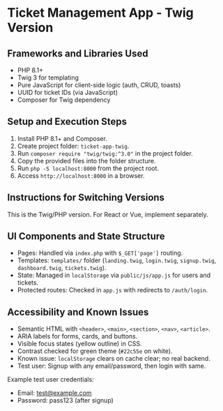 # Ticket Management App - Twig Version

## Frameworks and Libraries Used
- PHP 8.1+
- Twig 3 for templating
- Pure JavaScript for client-side logic (auth, CRUD, toasts)
- UUID for ticket IDs (via JavaScript)
- Composer for Twig dependency

## Setup and Execution Steps
1. Install PHP 8.1+ and Composer.
2. Create project folder: `ticket-app-twig`.
3. Run `composer require "twig/twig:^3.0"` in the project folder.
4. Copy the provided files into the folder structure.
5. Run `php -S localhost:8000` from the project root.
6. Access `http://localhost:8000` in a browser.

## Instructions for Switching Versions
This is the Twig/PHP version. For React or Vue, implement separately.

## UI Components and State Structure
- Pages: Handled via `index.php` with `$_GET['page']` routing.
- Templates: `templates/` folder (`landing.twig`, `login.twig`, `signup.twig`, `dashboard.twig`, `tickets.twig`).
- State: Managed in `localStorage` via `public/js/app.js` for users and tickets.
- Protected routes: Checked in `app.js` with redirects to `/auth/login`.

## Accessibility and Known Issues
- Semantic HTML with `<header>`, `<main>`, `<section>`, `<nav>`, `<article>`.
- ARIA labels for forms, cards, and buttons.
- Visible focus states (yellow outline) in CSS.
- Contrast checked for green theme (`#22c55e` on white).
- Known issue: `localStorage` clears on cache clear; no real backend.
- Test user: Signup with any email/password, then login with same.

Example test user credentials:
- Email: test@example.com
- Password: pass123 (after signup)

